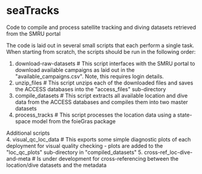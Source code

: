# seaTracks
Code to compile and process satellite tracking and diving datasets retrieved from the SMRU portal

<further description pending>
  
The code is laid out in several small scripts that each perform a single task. When starting from scratch, the scripts should be run in the following order:
  1. download-raw-datasets # This script interfaces with the SMRU portal to download available campaigns as laid out in the "available_campaigns.csv". Note, this requires login details.
  2. unzip_files # This script unzips each of the downloaded files and saves the ACCESS databases into the "access_files" sub-directory
  3. compile_datasets # This script extracts all available location and dive data from the ACCESS databases and compiles them into two master datasets
  4. process_tracks # This script processes the location data using a state-space model from the foieGras package 
  
Additional scripts  
  4. visual_qc_loc_data # This exports some simple diagnostic plots of each deployment for visual quality checking - plots are added to the "loc_qc_plots" sub-directory in "compiled_datasets"
  5. cross-ref_loc-dive-and-meta # Is under development for cross-referencing between the location/dive datasets and the metadata
